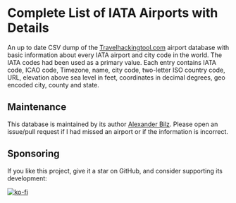 # Complete List of IATA Airports with Details
An up to date CSV dump of the [Travelhackingtool.com](https://www.travelhackingtool.com) airport database with basic information about every IATA airport and city code in the world. The IATA codes had been used as a primary value. Each entry contains IATA code, ICAO code, Timezone, name, city code, two-letter ISO country code, URL, elevation above sea level in feet, coordinates in decimal degrees, geo encoded city, county and state.

## Maintenance

This database is maintained by its author [Alexander Bilz](https://github.com/lxndrblz). Please open an issue/pull request if I had missed an airport or if the information is incorrect.

## Sponsoring

If you like this project, give it a star on GitHub, and consider supporting its development:

[![ko-fi](https://www.ko-fi.com/img/githubbutton_sm.svg)](https://ko-fi.com/lxndrblz/)

